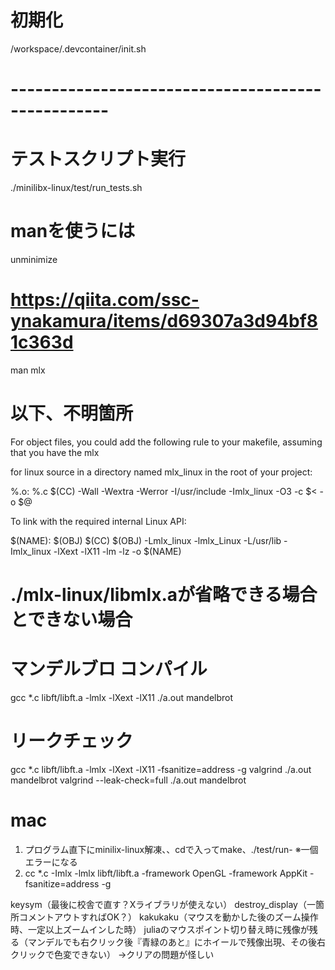 # 初期化
/workspace/.devcontainer/init.sh

# --------------------------------------------------

# テストスクリプト実行
./minilibx-linux/test/run_tests.sh

# manを使うには
unminimize
# https://qiita.com/ssc-ynakamura/items/d69307a3d94bf81c363d
man mlx

# 以下、不明箇所
For object files, you could add the following rule to your makefile,
assuming that you have the mlx

for linux source in a directory named mlx_linux in the root of your project:

%.o: %.c
	$(CC) -Wall -Wextra -Werror -I/usr/include -Imlx_linux -O3 -c $< -o $@


To link with the required internal Linux API:

$(NAME): $(OBJ)
	$(CC) $(OBJ) -Lmlx_linux -lmlx_Linux -L/usr/lib -Imlx_linux -lXext -lX11 -lm -lz -o $(NAME)


# ./mlx-linux/libmlx.aが省略できる場合とできない場合

# マンデルブロ コンパイル
gcc *.c libft/libft.a -lmlx -lXext -lX11
./a.out mandelbrot

# リークチェック
gcc *.c libft/libft.a -lmlx -lXext -lX11 -fsanitize=address -g
valgrind ./a.out mandelbrot
valgrind --leak-check=full ./a.out mandelbrot


# mac
1. プログラム直下にminilix-linux解凍、、cdで入ってmake、./test/run- ※一個エラーになる
2. cc  *.c -Imlx -lmlx libft/libft.a -framework OpenGL -framework AppKit -fsanitize=address -g

keysym（最後に校舎で直す？Xライブラリが使えない）
destroy_display（一箇所コメントアウトすればOK？）
kakukaku（マウスを動かした後のズーム操作時、一定以上ズームインした時）
juliaのマウスポイント切り替え時に残像が残る（マンデルでも右クリック後『青緑のあと』にホイールで残像出現、その後右クリックで色変できない）
	→クリアの問題が怪しい
